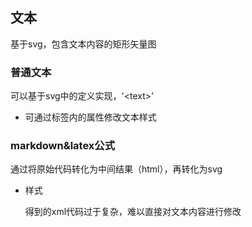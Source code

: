 ## 文本

基于svg，包含文本内容的矩形矢量图

### 普通文本

可以基于svg中的定义实现，'\<text>'

- 可通过标签内的属性修改文本样式

 ### markdown&latex公式

通过将原始代码转化为中间结果（html），再转化为svg

- 样式

  得到的xml代码过于复杂，难以直接对文本内容进行修改



